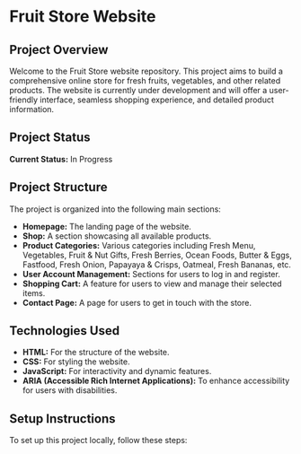 # Fruit Store Website

## Project Overview

Welcome to the Fruit Store website repository. This project aims to build a comprehensive online store for fresh fruits, vegetables, and other related products. The website is currently under development and will offer a user-friendly interface, seamless shopping experience, and detailed product information.

## Project Status

**Current Status:** In Progress

## Project Structure

The project is organized into the following main sections:

- **Homepage:** The landing page of the website.
- **Shop:** A section showcasing all available products.
- **Product Categories:** Various categories including Fresh Menu, Vegetables, Fruit & Nut Gifts, Fresh Berries, Ocean Foods, Butter & Eggs, Fastfood, Fresh Onion, Papayaya & Crisps, Oatmeal, Fresh Bananas, etc.
- **User Account Management:** Sections for users to log in and register.
- **Shopping Cart:** A feature for users to view and manage their selected items.
- **Contact Page:** A page for users to get in touch with the store.

## Technologies Used

- **HTML:** For the structure of the website.
- **CSS:** For styling the website.
- **JavaScript:** For interactivity and dynamic features.
- **ARIA (Accessible Rich Internet Applications):** To enhance accessibility for users with disabilities.

## Setup Instructions

To set up this project locally, follow these steps:


